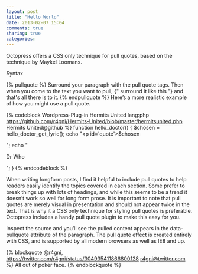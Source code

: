 ```yaml
---
layout: post
title: "Hello World"
date: 2013-02-07 15:04
comments: true
sharing: true
categories: 
---
```

Octopress offers a CSS only technique for pull quotes, based on the technique by Maykel Loomans.

Syntax

{% pullquote %}
Surround your paragraph with the pull quote tags. Then when you come to
the text you want to pull, {" surround it like this "} and that's all there is to it.
{% endpullquote %}
Here’s a more realistic example of how you might use a pull quote. 

{% codeblock Wordpress-Plug-in Hermits United lang:php https://github.com/r4gni/Hermits-United/blob/master/hermitsunited.php Hermits United@github %}
function hello_doctor() {
$chosen = hello_doctor_get_lyric();
echo "<p id='quote'>$chosen</p>";
echo "<p id='doctor'>Dr Who<p>";
}
{% endcodeblock %}

When writing longform posts, I find it helpful to include pull quotes to help readers easily identify the topics covered in each section. Some prefer to break things up with lots of headings, and while this seems to be a trend it doesn’t work so well for long form prose. It is important to note that pull quotes are merely visual in presentation and should not appear twice in the text. That is why it a CSS only technique for styling pull quotes is preferable. Octopress includes a handy pull quote plugin to make this easy for you.

Inspect the source and you’ll see the pulled content appears in the data-pullquote attribute of the paragraph. The pull quote effect is created entirely with CSS, and is supported by all modern browsers as well as IE8 and up.

{% blockquote @r4gni, https://twitter.com/r4gni/status/304935411866800128 r4gni@twitter.com %}
All out of poker face.
{% endblockquote %}